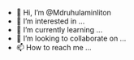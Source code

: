 - 👋 Hi, I’m @Mdruhulaminliton
- 👀 I’m interested in ...
- 🌱 I’m currently learning ...
- 💞️ I’m looking to collaborate on ...
- 📫 How to reach me ...

<!---
Mdruhulaminliton/Mdruhulaminliton is a ✨ special ✨ repository because its `README.md` (this file) appears on your GitHub profile.
You can click the Preview link to take a look at your changes.
--->

